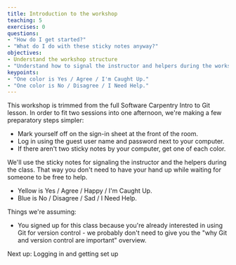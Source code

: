 ```yaml
---
title: Introduction to the workshop
teaching: 5
exercises: 0
questions:
- "How do I get started?"
- "What do I do with these sticky notes anyway?"
objectives:
- Understand the workshop structure
- "Understand how to signal the instructor and helpers during the workshop."
keypoints:
- "One color is Yes / Agree / I'm Caught Up."
- "One color is No / Disagree / I Need Help."
---
```


This workshop is trimmed from the full Software Carpentry Intro to Git lesson. In order to fit two sessions into one afternoon, we're making a few preparatory steps simpler:

* Mark yourself off on the sign-in sheet at the front of the room.
* Log in using the guest user name and password next to your computer.
* If there aren't two sticky notes by your computer, get one of each color.

We'll use the sticky notes for signaling the instructor and the helpers during the class. That way you don't need to have your hand up while waiting for someone to be free to help.

* Yellow is Yes / Agree / Happy / I'm Caught Up.
* Blue is No / Disagree / Sad / I Need Help.


Things we're assuming:
* You signed up for this class because you're already interested in using Git for version control - we probably don't need to give you the "why Git and version control are important" overview.

Next up: Logging in and getting set up
